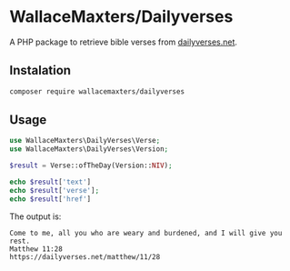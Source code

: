 # WallaceMaxters/Dailyverses
A PHP package to retrieve bible verses from [dailyverses.net](https://dailyverses.net/).

## Instalation

```bash
composer require wallacemaxters/dailyverses
```

## Usage
```php
use WallaceMaxters\DailyVerses\Verse;
use WallaceMaxters\DailyVerses\Version;

$result = Verse::ofTheDay(Version::NIV);

echo $result['text']
echo $result['verse'];
echo $result['href']
```

The output is:

```
Come to me, all you who are weary and burdened, and I will give you rest.
Matthew 11:28
https://dailyverses.net/matthew/11/28
```
